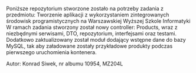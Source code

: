 Poniższe repozytorium stworzone zostało na potrzeby zadania z przedmiotu: Tworzenie aplikacji z wykorzystaniem zintegrowanych środowisk programistycznych na Warszawskiej Wyższej Szkole Informatyki
W ramach zadania stworzony został nowy controller: Products, wraz z niezbędnymi serwisami, DTO, repozytorium, interfejsami oraz testami.
Dodatkowo zaktualizowany został moduł dodający wstępne dane do bazy MySQL, tak aby załadowane zostały przykładowe produkty podczas pierwszego uruchomienia kontenera.

Autor: Konrad Siwek, nr albumu 10954, MZ204L
